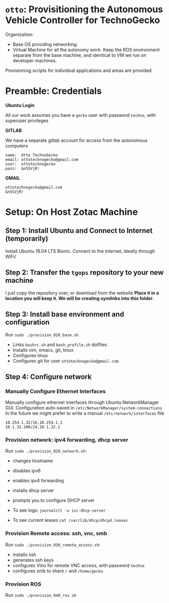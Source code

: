 # `otto`: Provisitioning the Autonomous Vehicle Controller for TechnoGecko

Organization:
* Base OS providing networking.
* Virtual Machine for all the autonomy work. Keep the ROS environment separate from the base machine, and identical to VM we run on developer machines. 

Provisioning scripts for individual applications and areas are provided.

# Preamble: Credentials

**Ubuntu Login**

All our work assumes you have a `gecko` user with password `techno`, with superuser privileges


**GITLAB**

We have a separate gitlab account for access from the autonomous computers

```
name:  Otto TechnoGecko
email: ottotechnogecko@gmail.com
user:  ottotechnogecko
pass:  &n5SVjR!
```

**GMAIL**

```
ottotechnogecko@gmail.com
&n5SVjR!
```

# Setup: On Host Zotac Machine

## Step 1: Install Ubuntu and Connect to Internet (temporarily)

Install Ubuntu 18.04 LTS Bionic.
Connect to the internet, ideally through WiFi/

## Step 2: Transfer the `tgops` repository to your new machine

I just copy the repository over, or download from the website
**Place it in a location you will keep it. We will be creating symlinks into this folder**.

## Step 3: Install base environment and configuration

Run `sudo ./provision_010_base.sh`
* Links `bashrc.sh` and `bash_profile.sh` dotfiles
* Installs vim, emacs, git, tmux
* Configures tmux
* Configures git for user `ottotechnogecko@gmail.com`

## Step 4: Configure network 

### Manually Configure Ethernet Interfaces

Manually configure ethernet interfaces through Ubuntu NetworkManager GUI.
Configuration auto-saved in `/etc/NetworkManager/system-connections`
In the future we might prefer to write a manual `/etc/network/interfaces` file
```
10.254.1.32/16,10.254.1.1
10.1.32.100/24,10.1.32.1
```
### Provision network: ipv4 forwarding, dhcp server

Run `sudo ./provision_020_network.sh`:
* changes hostname
* disables ipv6
* enables ipv4 forwarding
* installs dhcp server
* prompts you to configure DHCP server

* To see logs: `journalctl -u isc-dhcp-server`
* To see current leases `cat /var/lib/dhcp/dhcpd.leases`

### Provision Remote access: ssh, vnc, smb

Run `sudo ./provision_030_remote_access.sh`:
* installs ssh
* generates ssh keys
* configures Vino for remote VNC access, with password `techno`
* configures smb to share `/` and `/home/gecko`

### Provision ROS

Run `sudo ./provision_040_ros.sh`

